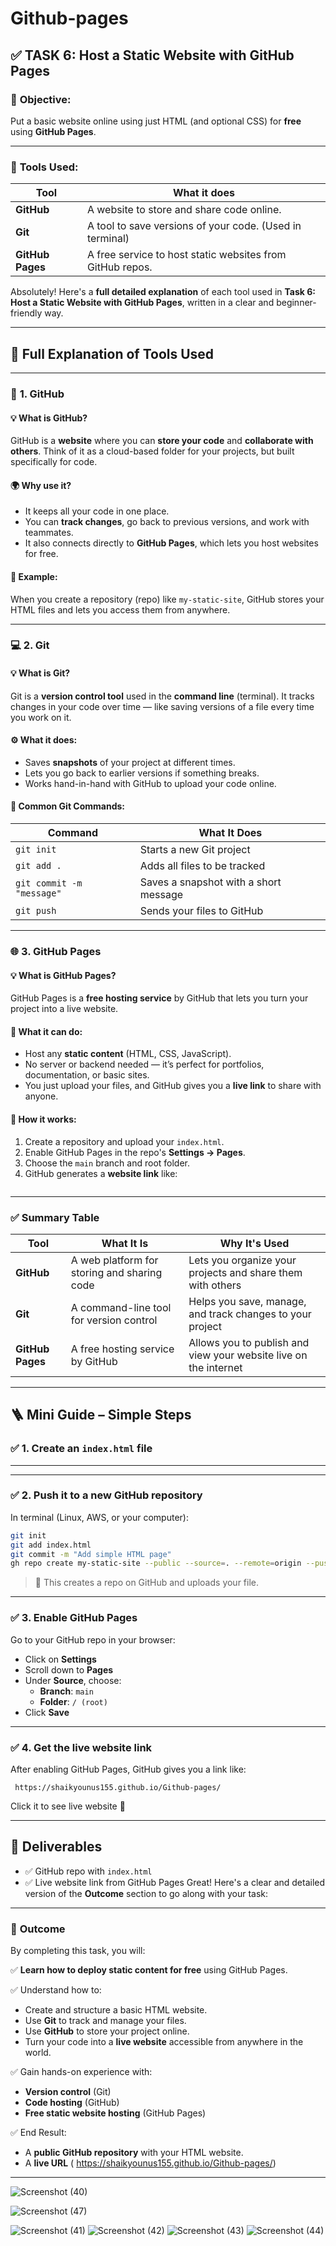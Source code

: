 # Github-pages


## ✅ **TASK 6: Host a Static Website with GitHub Pages**

### 🎯 **Objective:**  
Put a basic website online using just HTML (and optional CSS) for **free** using **GitHub Pages**.

---

### 🧰 **Tools Used:**

| Tool            | What it does                                          |
|------------------|--------------------------------------------------------|
| **GitHub**      | A website to store and share code online.              |
| **Git**         | A tool to save versions of your code. (Used in terminal)|
| **GitHub Pages**| A free service to host static websites from GitHub repos.|


Absolutely! Here's a **full detailed explanation** of each tool used in **Task 6: Host a Static Website with GitHub Pages**, written in a clear and beginner-friendly way.

---

## 🧰 **Full Explanation of Tools Used**

---

### 🔧 **1. GitHub**

#### 💡 What is GitHub?
GitHub is a **website** where you can **store your code** and **collaborate with others**. Think of it as a cloud-based folder for your projects, but built specifically for code.

#### 🌍 Why use it?
- It keeps all your code in one place.
- You can **track changes**, go back to previous versions, and work with teammates.
- It also connects directly to **GitHub Pages**, which lets you host websites for free.

#### 🔗 Example:
When you create a repository (repo) like `my-static-site`, GitHub stores your HTML files and lets you access them from anywhere.

---

### 💻 **2. Git**

#### 💡 What is Git?
Git is a **version control tool** used in the **command line** (terminal). It tracks changes in your code over time — like saving versions of a file every time you work on it.

#### ⚙️ What it does:
- Saves **snapshots** of your project at different times.
- Lets you go back to earlier versions if something breaks.
- Works hand-in-hand with GitHub to upload your code online.

#### 🔧 Common Git Commands:
| Command                   | What It Does                                     |
|---------------------------|--------------------------------------------------|
| `git init`                | Starts a new Git project                         |
| `git add .`               | Adds all files to be tracked                     |
| `git commit -m "message"` | Saves a snapshot with a short message            |
| `git push`                | Sends your files to GitHub                       |

---

### 🌐 **3. GitHub Pages**

#### 💡 What is GitHub Pages?
GitHub Pages is a **free hosting service** by GitHub that lets you turn your project into a live website.

#### 🚀 What it can do:
- Host any **static content** (HTML, CSS, JavaScript).
- No server or backend needed — it’s perfect for portfolios, documentation, or basic sites.
- You just upload your files, and GitHub gives you a **live link** to share with anyone.

#### 🧪 How it works:
1. Create a repository and upload your `index.html`.
2. Enable GitHub Pages in the repo's **Settings → Pages**.
3. Choose the `main` branch and root folder.
4. GitHub generates a **website link** like:
   ```
   
   ```

---

### ✅ Summary Table

| **Tool**          | **What It Is**                                                     | **Why It's Used**                                                                 |
|-------------------|---------------------------------------------------------------------|-----------------------------------------------------------------------------------|
| **GitHub**        | A web platform for storing and sharing code                        | Lets you organize your projects and share them with others                        |
| **Git**           | A command-line tool for version control                            | Helps you save, manage, and track changes to your project                         |
| **GitHub Pages**  | A free hosting service by GitHub                                   | Allows you to publish and view your website live on the internet                  |

---

## 🪜 **Mini Guide – Simple Steps**

### ✅ 1. **Create an `index.html` file**
----
---

### ✅ 2. **Push it to a new GitHub repository**

In terminal (Linux, AWS, or your computer):

```bash
git init
git add index.html
git commit -m "Add simple HTML page"
gh repo create my-static-site --public --source=. --remote=origin --push
```

> 📝 This creates a repo on GitHub and uploads your file.

---

### ✅ 3. **Enable GitHub Pages**

Go to your GitHub repo in your browser:

- Click on **Settings**
- Scroll down to **Pages**
- Under **Source**, choose:
  - **Branch**: `main`
  - **Folder**: `/ (root)`
- Click **Save**

---

### ✅ 4. **Get the live website link**

After enabling GitHub Pages, GitHub gives you a link like:

```
 https://shaikyounus155.github.io/Github-pages/
```

Click it to see  live website 🎉

---

## 🏁 **Deliverables**

- ✅ GitHub repo with `index.html`  
- ✅ Live website link from GitHub Pages
Great! Here's a clear and detailed version of the **Outcome** section to go along with your task:

---

### 🏁 **Outcome**

By completing this task, you will:

✅ **Learn how to deploy static content for free** using GitHub Pages.

✅ Understand how to:
- Create and structure a basic HTML website.
- Use **Git** to track and manage your files.
- Use **GitHub** to store your project online.
- Turn your code into a **live website** accessible from anywhere in the world.

✅ Gain hands-on experience with:
- **Version control** (Git)
- **Code hosting** (GitHub)
- **Free static website hosting** (GitHub Pages)

✅ End Result:
- A **public GitHub repository** with your HTML website.
- A **live URL** ( https://shaikyounus155.github.io/Github-pages/) 

---
![Screenshot (40)](https://github.com/user-attachments/assets/513655e2-4861-4a32-a478-568258423f5c)

![Screenshot (47)](https://github.com/user-attachments/assets/b3263617-bc52-425f-ae59-83bf82ffdc1f)

![Screenshot (41)](https://github.com/user-attachments/assets/64a386b0-a91f-495d-b4a1-417b9aa7b039)
![Screenshot (42)](https://github.com/user-attachments/assets/febf366d-b417-430c-89aa-c8ece34f6f99)
![Screenshot (43)](https://github.com/user-attachments/assets/99348ecc-3505-4b69-a138-9bf210f69fde)
![Screenshot (44)](https://github.com/user-attachments/assets/ad9ee666-786b-4e05-8774-63a965bc8c30)
